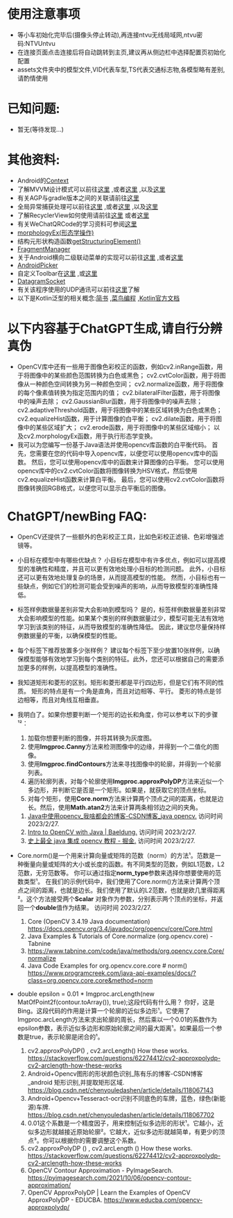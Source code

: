 # 使用注意事项

* 等小车初始化完毕后(摄像头停止转动),再连接ntvu无线局域网,ntvu密码:NTVUntvu
* 在连接页面点击连接后将自动跳转到主页,建议再从侧边栏中选择配置页初始化配置
* assets文件夹中的模型文件,VID代表车型,TS代表交通标志物,各模型略有差别,请酌情使用

# 已知问题:

* 暂无(等待发现...)

# 其他资料:

* Android的[Context](https://www.jianshu.com/p/57220504efd2)
* 了解MVVM设计模式可以前往[这里](https://blog.csdn.net/m0_70748845/article/details/125730730)
  ,或者[这里](https://blog.csdn.net/luoj_616/article/details/121166549)
  ,以及[这里](https://www.bilibili.com/video/BV1ES4y1x7we?p=3&share_source=copy_web)
* 有关AGP与gradle版本之间的关联请前往[这里](https://developer.android.google.cn/studio/releases/gradle-plugin.html)
* 全局异常捕获处理可以前往[这里](https://www.jianshu.com/p/9b2f43d87c9f)
  ,或者[这里](https://blog.csdn.net/shankezh/article/details/79332004)
  ,以及[这里](https://blog.csdn.net/cqn2bd2b/article/details/126435256)
* 了解RecyclerView如何使用请前往[这里](https://www.jianshu.com/p/0bd4bc12c170)
  或者[这里](https://blog.csdn.net/qq_29882585/article/details/108818849)
* 有关WeChatQRCode的学习资料可参阅[这里](https://www.wanandroid.com/blog/show/3041)
* [morphologyEx(形态学操作)](https://www.jianshu.com/p/ee72f5215e07)
* 结构元形状构造函数[getStructuringElement()](https://blog.csdn.net/weixin_41695564/article/details/79928835)
* [FragmentManager](https://blog.csdn.net/azurelaker/article/details/84310053)
* 关于Android横向二级联动菜单的实现可以前往[这里](https://blog.csdn.net/xiaole0313/article/details/53674147)
  ,或者[这里](https://cloud.tencent.com/developer/article/1035815?from=article.detail.1481712)
* [AndroidPicker](https://github.com/gzu-liyujiang/AndroidPicker/blob/master/API.md)
* 自定义Toolbar在[这里](https://blog.csdn.net/baidu_41616022/article/details/117912975)
  ,或[这里](https://blog.csdn.net/qq_43441284/article/details/125438810)
* [DatagramSocket](https://www.cnblogs.com/codderYouzg/p/12419019.html)
* 有关该程序使用的UDP通讯可以前往[这里](https://blog.csdn.net/s990420/article/details/119335819)了解
* 以下是Kotlin泛型的相关概念:[简书](https://www.jianshu.com/p/671184ce18fc)
  ,[菜鸟编程](https://www.runoob.com/kotlin/kotlin-generics.html)
  ,[Kotlin官方文档](https://book.kotlincn.net/text/generics.html)

# 以下内容基于ChatGPT生成,请自行分辨真伪

* OpenCV库中还有一些用于图像色彩校正的函数，例如cv2.inRange函数，用于将图像中的某些颜色范围转换为白色或黑色；
  cv2.cvtColor函数，用于将图像从一种颜色空间转换为另一种颜色空间；
  cv2.normalize函数，用于将图像的每个像素值转换为指定范围内的值；
  cv2.bilateralFilter函数，用于将图像中的噪声去除；
  cv2.GaussianBlur函数，用于将图像中的噪声去除；
  cv2.adaptiveThreshold函数，用于将图像中的某些区域转换为白色或黑色；
  cv2.equalizeHist函数，用于计算图像的白平衡；
  cv2.dilate函数，用于将图像中的某些区域扩大；
  cv2.erode函数，用于将图像中的某些区域缩小；
  以及cv2.morphologyEx函数，用于执行形态学变换。
* 我可以为您编写一份基于Java语法并使用opencv库函数的白平衡代码。
  首先，您需要在您的代码中导入opencv库，以便您可以使用opencv库中的函数。
  然后，您可以使用opencv库中的函数来计算图像的白平衡。
  您可以使用opencv库中的cv2.cvtColor函数将图像转换为HSV格式，然后使用cv2.equalizeHist函数来计算白平衡。
  最后，您可以使用cv2.cvtColor函数将图像转换回RGB格式，以便您可以显示白平衡后的图像。

# ChatGPT/newBing FAQ:

* OpenCV还提供了一些额外的色彩校正工具，比如色彩校正滤镜、色彩增强滤镜等。
* 小目标在模型中有哪些优缺点？
  小目标在模型中有许多优点，例如可以提高模型的准确性和精度，并且可以更有效地处理小目标的检测问题。
  此外，小目标还可以更有效地处理复杂的场景，从而提高模型的性能。
  然而，小目标也有一些缺点，例如它们的检测可能会受到噪声的影响，从而导致模型的准确性降低。
* 标签样例数据量差别非常大会影响到模型吗？
  是的，标签样例数据量差别非常大会影响模型的性能。如果某个类别的样例数据量过少，模型可能无法有效地学习到该类别的特征，从而导致模型的准确性降低。
  因此，建议您尽量保持样例数据量的平衡，以确保模型的性能。
* 每个标签下推荐放置多少张样例？
  建议每个标签下至少放置10张样例，以确保模型能够有效地学习到每个类别的特征。此外，您还可以根据自己的需要添加更多的样例，以提高模型的准确性。
* 我知道矩形和菱形的区别。矩形和菱形都是平行四边形，但是它们有不同的性质。
  矩形的特点是有一个角是直角，而且对边相等、平行。
  菱形的特点是邻边相等，而且对角线互相垂直。
* 我明白了。如果你想要判断一个矩形的边长和角度，你可以参考以下的步骤¹²：
    1. 加载你想要判断的图像，并将其转换为灰度图。
    2. 使用**Imgproc.Canny**方法来检测图像中的边缘，并得到一个二值化的图像。
    3. 使用**Imgproc.findContours**方法来寻找图像中的轮廓，并得到一个轮廓列表。
    4. 遍历轮廓列表，对每个轮廓使用**Imgproc.approxPolyDP**方法来近似一个多边形，并判断它是否是一个矩形。如果是，就获取它的顶点坐标。
    5. 对每个矩形，使用**Core.norm**方法来计算两个顶点之间的距离，也就是边长。然后，使用**Math.atan2**方法来计算两条相邻边之间的夹角。

    1) [Java中使用opencv_我啥都会的博客-CSDN博客_java opencv.](https://blog.csdn.net/qianlixiaomage/article/details/108416400)
       访问时间 2023/2/27.
    2) [Intro to OpenCV with Java | Baeldung.](https://www.baeldung.com/java-opencv) 访问时间 2023/2/27.
    3) [史上最全 java 集成 opencv 教程 - 掘金.](https://juejin.cn/post/6870109208730140686) 访问时间 2023/2/27.
* Core.norm()是一个用来计算向量或矩阵的范数（norm）的方法¹。范数是一种衡量向量或矩阵的大小或长度的函数。有不同类型的范数，例如L1范数，L2范数，无穷范数等。
  你可以通过指定**norm_type**参数来选择你想要使用的范数类型¹。
  在我们的示例代码中，我们使用了Core.norm()方法来计算两个顶点之间的距离，也就是边长。我们使用了默认的L2范数，也就是欧几里得距离²。这个方法接受两个**Scalar**
  对象作为参数，分别表示两个顶点的坐标，并返回一个**double**值作为结果。 访问时间 2023/2/27.
    1) Core (OpenCV 3.4.19 Java documentation)
       https://docs.opencv.org/3.4/javadoc/org/opencv/core/Core.html
    2) Java Examples & Tutorials of Core.normalize (org.opencv.core) - Tabnine
    3) https://www.tabnine.com/code/java/methods/org.opencv.core.Core/normalize
    4) Java Code Examples for org.opencv.core.core # norm()
       https://www.programcreek.com/java-api-examples/docs/?class=org.opencv.core.core&method=norm
* double epsilon = 0.01 * Imgproc.arcLength(new MatOfPoint2f(contour.toArray()), true);这段代码有什么用？
  你好，这是Bing。这段代码的作用是计算一个轮廓的近似多边形¹。它使用了Imgproc.arcLength方法来求出轮廓的周长，然后乘以一个0.01的系数作为epsilon参数，表示近似多边形和原始轮廓之间的最大距离¹。如果最后一个参数是true，表示轮廓是闭合的¹。
    1) cv2.approxPolyDP() , cv2.arcLength() How these works.
       https://stackoverflow.com/questions/62274412/cv2-approxpolydp-cv2-arclength-how-these-works
    2) Android+Opencv图形的形状颜色识别_陈有乐的博客-CSDN博客_android 矩形识别,并提取矩形区域.
       https://blog.csdn.net/chenyouledashen/article/details/118067143
    3) Android+Opencv+Tesseract-ocr识别不同底色的车牌，蓝色，绿色(新能源)车牌.
       https://blog.csdn.net/chenyouledashen/article/details/118067702
    4) 0.01这个系数是一个精度因子，用来控制近似多边形的形状¹。它越小，近似多边形就越接近原始轮廓²。它越大，近似多边形就越简单，有更少的顶点³。你可以根据你的需要调整这个系数。
    5) cv2.approxPolyDP () , cv2.arcLength () How these works.
       https://stackoverflow.com/questions/62274412/cv2-approxpolydp-cv2-arclength-how-these-works
    6) OpenCV Contour Approximation - PyImageSearch.
       https://pyimagesearch.com/2021/10/06/opencv-contour-approximation/
    7) OpenCV ApproxPolyDP | Learn the Examples of OpenCV ApproxPolyDP - EDUCBA.
       https://www.educba.com/opencv-approxpolydp/